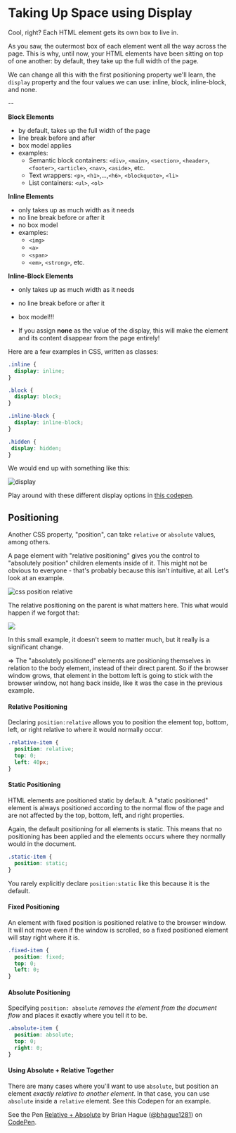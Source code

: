 # Taking Up Space using Display

Cool, right? Each HTML element gets its own box to live in.

As you saw, the outermost box of each element went all the way across the page. This is why, until now, your HTML elements have been sitting on top of one another: by default, they take up the full width of the page.

We can change all this with the first positioning property we'll learn, the `display` property and the four values we can use: inline, block, inline-block, and none.

--

**Block Elements**
* by default, takes up the full width of the page
* line break before and after
* box model applies
* examples:
  * Semantic block containers: `<div>`, `<main>`, `<section>`, `<header>`, `<footer>`, `<article>`, `<nav>`, `<aside>`, etc.
  * Text wrappers: `<p>`, `<h1>`,...,`<h6>`, `<blockquote>`, `<li>`
  * List containers: `<ul>`, `<ol>`

**Inline Elements**
* only takes up as much width as it needs
* no line break before or after it
* no box model
* examples:
  * `<img>`
  * `<a>`
  * `<span>`
  * `<em>`, `<strong>`, etc.

**Inline-Block Elements**
* only takes up as much width as it needs
* no line break before or after it
* box model!!!

* If you assign **none** as the value of the display, this will make the element and its content disappear from the page entirely!



Here are a few examples in CSS, written as classes:

```css
.inline {
  display: inline;
}

.block {
  display: block;
}

.inline-block {
  display: inline-block;
}

.hidden {
 display: hidden;
}
```

We would end up with something like this:

![display](https://res.cloudinary.com/daa0gvpyr/image/upload/v1543278655/Screen_Shot_2018-11-26_at_4.29.23_PM_ietkzm.png)

Play around with these different display options in [this codepen](https://codepen.io/taylordarneille/pen/KrBZoZ).


## Positioning

Another CSS property, "position", can take `relative` or `absolute` values, among others.

A page element with "relative positioning" gives you the control to "absolutely position" children elements inside of it. This might not be obvious to everyone - that's probably because this isn't intuitive, at all. Let's look at an example.


![css position relative](https://i.imgur.com/LRd7lBy.png)

The relative positioning on the parent is what matters here. This what would happen if we forgot that:

![](https://i.imgur.com/0vGcPFL.png)

In this small example, it doesn't seem to matter much, but it really is a significant change.

⇒ The "absolutely positioned" elements are positioning themselves in relation to the body element, instead of their direct parent. So if the browser window grows, that element in the bottom left is going to stick with the browser window, not hang back inside, like it was the case in the previous example.

#### Relative Positioning

Declaring `position:relative` allows you to position the element top, bottom, left, or right relative to where it would normally occur.

```css
.relative-item {
  position: relative;
  top: 0;
  left: 40px;
}
```

#### Static Positioning

HTML elements are positioned static by default. A "static positioned" element is always positioned according to the normal flow of the page and are not affected by the top, bottom, left, and right properties.

Again, the default positioning for all elements is static. This means that no positioning has been applied and the elements occurs where they normally would in the document.

```css
.static-item {
  position: static;
}
```

You rarely explicitly declare `position:static` like this because it is the default.

#### Fixed Positioning

An element with fixed position is positioned relative to the browser window.  It will not move even if the window is scrolled, so a fixed positioned element will stay right where it is.

```css
.fixed-item {
  position: fixed;
  top: 0;
  left: 0;
}
```

#### Absolute Positioning

Specifying `position: absolute` _removes the element from the document flow_ and places it exactly where you tell it to be.

```css
.absolute-item {
  position: absolute;
  top: 0;
  right: 0;
}
```

#### Using Absolute + Relative Together

There are many cases where you'll want to use `absolute`, but position an element _exactly relative to another element_. In that case, you can use `absolute` inside a `relative` element. See this Codepen for an example.

<p data-height="665" data-theme-id="0" data-slug-hash="WwVKMq" data-default-tab="css,result" data-user="bhague1281" data-embed-version="2" class="codepen">See the Pen <a href="http://codepen.io/bhague1281/pen/WwVKMq/">Relative + Absolute</a> by Brian Hague (<a href="http://codepen.io/bhague1281">@bhague1281</a>) on <a href="http://codepen.io">CodePen</a>.</p>
<script async src="//assets.codepen.io/assets/embed/ei.js"></script>
